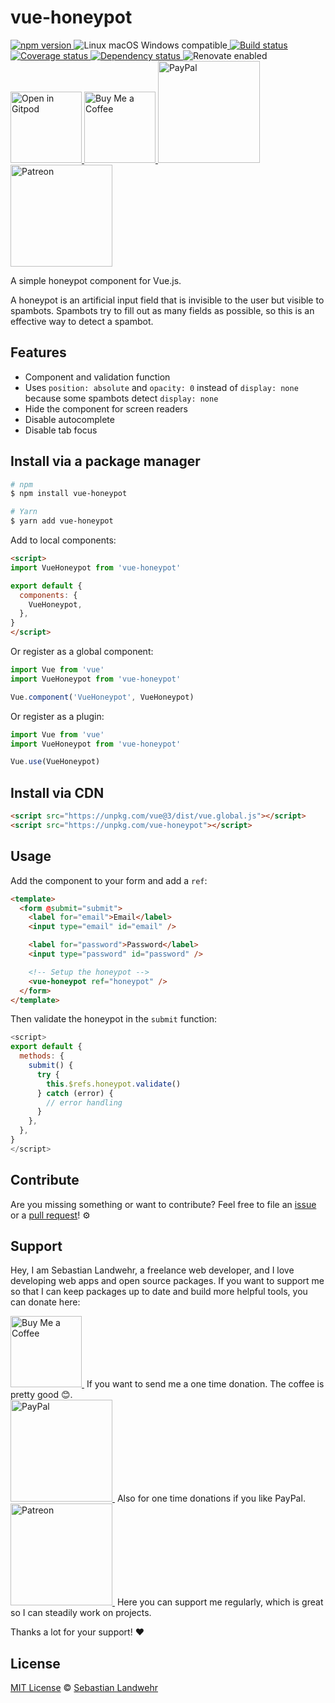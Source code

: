 <!-- TITLE/ -->
# vue-honeypot
<!-- /TITLE -->

<!-- BADGES/ -->
  <p>
    <a href="https://npmjs.org/package/vue-honeypot">
      <img
        src="https://img.shields.io/npm/v/vue-honeypot.svg"
        alt="npm version"
      >
    </a><img src="https://img.shields.io/badge/os-linux%20%7C%C2%A0macos%20%7C%C2%A0windows-blue" alt="Linux macOS Windows compatible"><a href="https://github.com/dword-design/vue-honeypot/actions">
      <img
        src="https://github.com/dword-design/vue-honeypot/workflows/build/badge.svg"
        alt="Build status"
      >
    </a><a href="https://codecov.io/gh/dword-design/vue-honeypot">
      <img
        src="https://codecov.io/gh/dword-design/vue-honeypot/branch/master/graph/badge.svg"
        alt="Coverage status"
      >
    </a><a href="https://david-dm.org/dword-design/vue-honeypot">
      <img src="https://img.shields.io/david/dword-design/vue-honeypot" alt="Dependency status">
    </a><img src="https://img.shields.io/badge/renovate-enabled-brightgreen" alt="Renovate enabled"><br/><a href="https://gitpod.io/#https://github.com/dword-design/vue-honeypot">
      <img
        src="https://gitpod.io/button/open-in-gitpod.svg"
        alt="Open in Gitpod"
        width="114"
      >
    </a><a href="https://www.buymeacoffee.com/dword">
      <img
        src="https://www.buymeacoffee.com/assets/img/guidelines/download-assets-sm-2.svg"
        alt="Buy Me a Coffee"
        width="114"
      >
    </a><a href="https://paypal.me/SebastianLandwehr">
      <img
        src="https://sebastianlandwehr.com/images/paypal.svg"
        alt="PayPal"
        width="163"
      >
    </a><a href="https://www.patreon.com/dworddesign">
      <img
        src="https://sebastianlandwehr.com/images/patreon.svg"
        alt="Patreon"
        width="163"
      >
    </a>
</p>
<!-- /BADGES -->

<!-- DESCRIPTION/ -->
A simple honeypot component for Vue.js.
<!-- /DESCRIPTION -->

A honeypot is an artificial input field that is invisible to the user but visible to spambots. Spambots try to fill out as many fields as possible, so this is an effective way to detect a spambot.

## Features

* Component and validation function
* Uses `position: absolute` and `opacity: 0` instead of `display: none` because some spambots detect `display: none`
* Hide the component for screen readers
* Disable autocomplete
* Disable tab focus

<!-- INSTALL/ -->
## Install via a package manager

```bash
# npm
$ npm install vue-honeypot

# Yarn
$ yarn add vue-honeypot
```

Add to local components:

```html
<script>
import VueHoneypot from 'vue-honeypot'

export default {
  components: {
    VueHoneypot,
  },
}
</script>
```

Or register as a global component:

```js
import Vue from 'vue'
import VueHoneypot from 'vue-honeypot'

Vue.component('VueHoneypot', VueHoneypot)
```

Or register as a plugin:

```js
import Vue from 'vue'
import VueHoneypot from 'vue-honeypot'

Vue.use(VueHoneypot)
```

## Install via CDN

```html
<script src="https://unpkg.com/vue@3/dist/vue.global.js"></script>
<script src="https://unpkg.com/vue-honeypot"></script>
```
<!-- /INSTALL -->

## Usage

Add the component to your form and add a `ref`:

```html
<template>
  <form @submit="submit">
    <label for="email">Email</label>
    <input type="email" id="email" />

    <label for="password">Password</label>
    <input type="password" id="password" />

    <!-- Setup the honeypot -->
    <vue-honeypot ref="honeypot" />
  </form>
</template>
```

Then validate the honeypot in the `submit` function:

```js
<script>
export default {
  methods: {
    submit() {
      try {
        this.$refs.honeypot.validate()
      } catch (error) {
        // error handling
      }
    },
  },
}
</script>
```

<!-- LICENSE/ -->
## Contribute

Are you missing something or want to contribute? Feel free to file an [issue](https://github.com/dword-design/vue-honeypot/issues) or a [pull request](https://github.com/dword-design/vue-honeypot/pulls)! ⚙️

## Support

Hey, I am Sebastian Landwehr, a freelance web developer, and I love developing web apps and open source packages. If you want to support me so that I can keep packages up to date and build more helpful tools, you can donate here:

<p>
  <a href="https://www.buymeacoffee.com/dword">
    <img
      src="https://www.buymeacoffee.com/assets/img/guidelines/download-assets-sm-2.svg"
      alt="Buy Me a Coffee"
      width="114"
    >
  </a>&nbsp;If you want to send me a one time donation. The coffee is pretty good 😊.<br/>
  <a href="https://paypal.me/SebastianLandwehr">
    <img
      src="https://sebastianlandwehr.com/images/paypal.svg"
      alt="PayPal"
      width="163"
    >
  </a>&nbsp;Also for one time donations if you like PayPal.<br/>
  <a href="https://www.patreon.com/dworddesign">
    <img
      src="https://sebastianlandwehr.com/images/patreon.svg"
      alt="Patreon"
      width="163"
    >
  </a>&nbsp;Here you can support me regularly, which is great so I can steadily work on projects.
</p>

Thanks a lot for your support! ❤️

## License

[MIT License](https://opensource.org/licenses/MIT) © [Sebastian Landwehr](https://sebastianlandwehr.com)
<!-- /LICENSE -->
